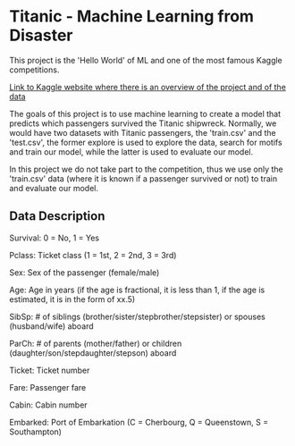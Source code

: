 # Titanic - Machine Learning from Disaster

This project is the 'Hello World' of ML and one of the most famous Kaggle competitions.

[Link to Kaggle website where there is an overview of the project and of the data](https://www.kaggle.com/competitions/titanic/overview)

The goals of this project is to use machine learning to create a model that predicts which passengers survived the Titanic shipwreck. Normally, we would
have two datasets with Titanic passengers, the 'train.csv' and the 'test.csv', the former explore is used to explore the data, search for motifs  and train
our model, while the latter is used to evaluate our model.

In this project we do not take part to the competition, thus we use only the 'train.csv' data (where it is known if a passenger survived or not) to train 
and evaluate our model.

## Data Description

Survival: 0 = No, 1 = Yes

Pclass: Ticket class (1 = 1st, 2 = 2nd, 3 = 3rd)

Sex: Sex of the passenger (female/male)

Age: Age in years (if the age is fractional, it is less than 1, if the age is estimated, it is in the form of xx.5)

SibSp: # of siblings (brother/sister/stepbrother/stepsister) or spouses (husband/wife) aboard

ParCh: # of parents (mother/father) or children (daughter/son/stepdaughter/stepson) aboard

Ticket: Ticket number

Fare: Passenger fare

Cabin: Cabin number

Embarked: Port of Embarkation (C = Cherbourg, Q = Queenstown, S = Southampton)

